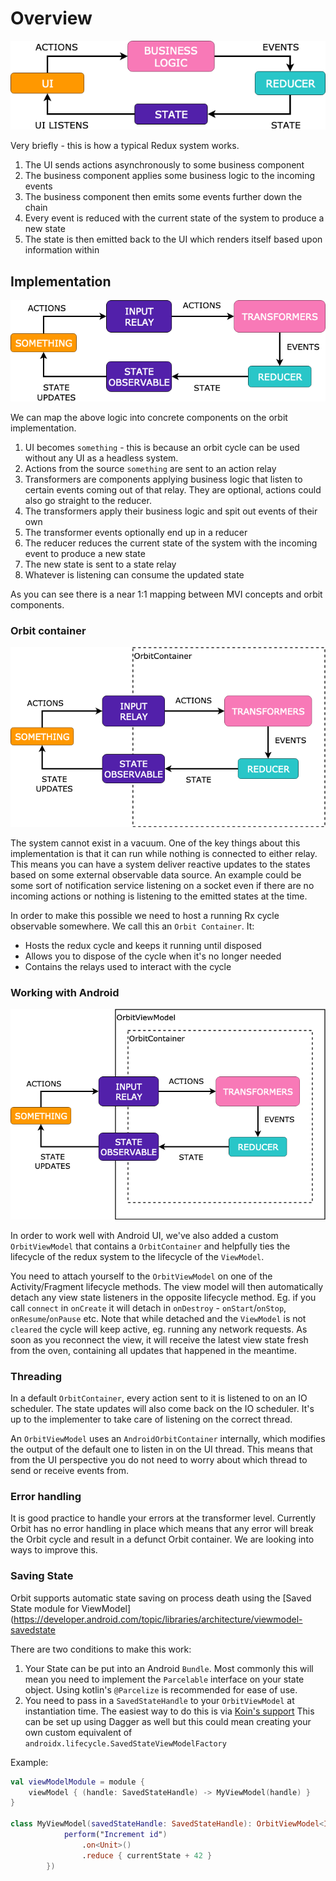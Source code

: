 # Overview

![Orbit overview 1](orbit-overview-1.png)

Very briefly - this is how a typical Redux system works.

1. The UI sends actions asynchronously to some business component
1. The business component applies some business logic to the incoming events
1. The business component then emits some events further down the chain
1. Every event is reduced with the current state of the system to produce a new
   state
1. The state is then emitted back to the UI which renders itself based upon
   information within

## Implementation

![Orbit overview 2](orbit-overview-2.png)

We can map the above logic into concrete components on the orbit
implementation.

1. UI becomes `something` - this is because an orbit cycle can be used without
  any UI as a headless system.
1. Actions from the source `something` are sent to an action relay
1. Transformers are components applying business logic that listen to certain
   events coming out of that relay. They are optional, actions could also go
   straight to the reducer.
1. The transformers apply their business logic and spit out events of their own
1. The transformer events optionally end up in a reducer
1. The reducer reduces the current state of the system with the incoming event
   to produce a new state
1. The new state is sent to a state relay
1. Whatever is listening can consume the updated state

As you can see there is a near 1:1 mapping between MVI concepts and orbit
components.

### Orbit container

![Orbit overview 3](orbit-overview-3.png)

The system cannot exist in a vacuum. One of the key things about this
implementation is that it can run while nothing is connected to either relay.
This means you can have a system deliver reactive updates to the states based on
some external observable data source. An example could be some sort of
notification service listening on a socket even if there are no incoming actions
or nothing is listening to the emitted states at the time.

In order to make this possible we need to host a running Rx cycle observable
somewhere. We call this an `Orbit Container`. It:

- Hosts the redux cycle and keeps it running until disposed
- Allows you to dispose of the cycle when it's no longer needed
- Contains the relays used to interact with the cycle

### Working with Android

![Orbit overview 4](orbit-overview-4.png)

In order to work well with Android UI, we've also added a custom `OrbitViewModel`
that contains a `OrbitContainer` and helpfully ties the lifecycle of the redux
system to the lifecycle of the `ViewModel`.

You need to attach yourself to the `OrbitViewModel` on one of the
Activity/Fragment lifecycle methods. The view model will then automatically
detach any view state listeners in the opposite lifecycle method. Eg. if you
call `connect` in `onCreate` it will detach in `onDestroy` - `onStart`/`onStop`,
`onResume`/`onPause` etc. Note that while detached and the `ViewModel` is not
`cleared` the cycle will keep active, eg. running any network requests. As soon
as you reconnect the view, it will receive the latest view state fresh from
the oven, containing all updates that happened in the meantime.

### Threading

In a default `OrbitContainer`, every action sent to it is listened to on an IO
scheduler. The state updates will also come back on the IO scheduler. It's up
to the implementer to take care of listening on the correct thread.

An `OrbitViewModel` uses an `AndroidOrbitContainer` internally, which modifies
the output of the default one to listen in on the UI thread. This means that
from the UI perspective you do not need to worry about which thread to send or
receive events from.

### Error handling

It is good practice to handle your errors at the transformer level. Currently
Orbit has no error handling in place which means that any error will break the
Orbit cycle and result in a defunct Orbit container. We are looking into
ways to improve this.

### Saving State

Orbit supports automatic state saving on process death using the
[Saved State module for ViewModel](https://developer.android.com/topic/libraries/architecture/viewmodel-savedstate

There are two conditions to make this work:

1. Your State can be put into an Android `Bundle`. Most commonly this will mean
   you need to implement the `Parcelable` interface on your state object. 
   Using kotlin's `@Parcelize`  is recommended for ease of use.
1. You need to pass in a `SavedStateHandle` to your `OrbitViewModel` at
   instantiation time. The easiest way to do this is via [Koin's support](https://doc.insert-koin.io/#/koin-android/viewmodel?id=viewmodel-and-state-bundle)
   This can be set up using Dagger as well but this could mean creating your own
   custom equivalent of `androidx.lifecycle.SavedStateViewModelFactory`
  
Example:

``` kotlin
val viewModelModule = module {
    viewModel { (handle: SavedStateHandle) -> MyViewModel(handle) }
}

class MyViewModel(savedStateHandle: SavedStateHandle): OrbitViewModel<Int, Unit>(0, savedStateHandle, {
            perform("Increment id")
                .on<Unit>()
                .reduce { currentState + 42 }
        })
```

